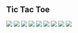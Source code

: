 ## Tic Tac Toe
[![](https://arkownames-floriangrollich486-y18bijhi.leapcell.dev/field/0)](https://arkownames-floriangrollich486-y18bijhi.leapcell.dev/action/0)
[![](https://arkownames-floriangrollich486-y18bijhi.leapcell.dev/field/1)](https://arkownames-floriangrollich486-y18bijhi.leapcell.dev/action/1)
[![](https://arkownames-floriangrollich486-y18bijhi.leapcell.dev/field/2)](https://arkownames-floriangrollich486-y18bijhi.leapcell.dev/action/2) 
[![](https://arkownames-floriangrollich486-y18bijhi.leapcell.dev/field/3)](https://arkownames-floriangrollich486-y18bijhi.leapcell.dev/action/3)
[![](https://arkownames-floriangrollich486-y18bijhi.leapcell.dev/field/4)](https://arkownames-floriangrollich486-y18bijhi.leapcell.dev/action/4)
[![](https://arkownames-floriangrollich486-y18bijhi.leapcell.dev/field/5)](https://arkownames-floriangrollich486-y18bijhi.leapcell.dev/action/5) 
[![](https://arkownames-floriangrollich486-y18bijhi.leapcell.dev/field/6)](https://arkownames-floriangrollich486-y18bijhi.leapcell.dev/action/6)
[![](https://arkownames-floriangrollich486-y18bijhi.leapcell.dev/field/7)](https://arkownames-floriangrollich486-y18bijhi.leapcell.dev/action/7)
[![](https://arkownames-floriangrollich486-y18bijhi.leapcell.dev/field/8)](https://arkownames-floriangrollich486-y18bijhi.leapcell.dev/action/8)

